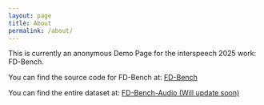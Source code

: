```yaml
---
layout: page
title: About
permalink: /about/
---
```


This is currently an anonymous Demo Page for the interspeech 2025 work: FD-Bench.

You can find the source code for FD-Bench at:
[FD-Bench](https://github.com/pengyizhou/FD-Bench)

You can find the entire dataset at:
[FD-Bench-Audio (Will update soon)]([https://TBD](https://github.com/pengyizhou/FD-Bench))


